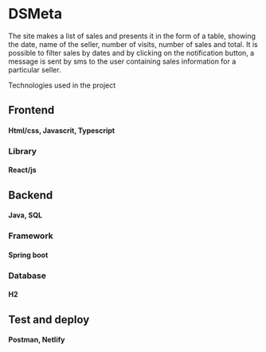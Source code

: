 # DSMeta
The site makes a list of sales and presents it in the form of a table, showing the date, name of the seller, number of visits, number of sales and total. It is possible to filter sales by dates and by clicking on the notification button, a message is sent by sms to the user containing sales information for a particular seller.

Technologies used in the project

## Frontend
#### Html/css, Javascrit, Typescript
### Library
#### React/js

## Backend
#### Java, SQL
### Framework
#### Spring boot
### Database
#### H2

## Test and deploy
#### Postman, Netlify
